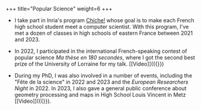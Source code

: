 +++
title="Popular Science"
weight=6
+++


- I take part in Inria's program [Chiche!](https://chiche-snt.fr/1-scientifique/) whose goal is to make each French high school student meet a computer scientist. With this program, I've met a dozen of classes in high schools of eastern France between 2021 and 2023.

- In 2022, I participated  in the international French-speaking contest of popular science _Ma thèse en 180 secondes_, where I got the second best prize of the University of Lorraine for my talk. [[Video]]({{<ref path="/blog/mt180" lang="fr">}})

- During my PhD, I was also involved in a number of events, including the "Fête de la science" in 2022 and 2023 and the _European Researchers Night_ in 2022. In 2023, I also gave a general public conference about geometry processing and maps in High School Louis Vincent in Metz [[Video]]({{<ref path="/blog/fds_2023_louis_vincent" lang="fr">}}).